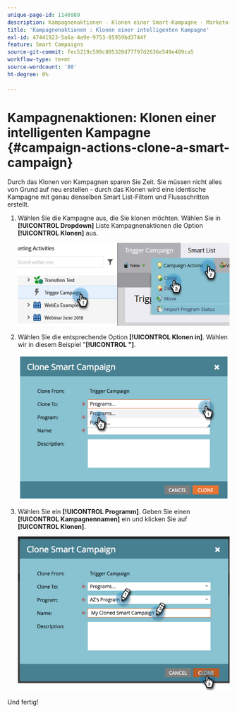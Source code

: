 ```yaml
---
unique-page-id: 1146989
description: Kampagnenaktionen - Klonen einer Smart-Kampagne - Marketo-Dokumente - Produktdokumentation
title: 'Kampagnenaktionen : Klonen einer intelligenten Kampagne'
exl-id: 47441923-5a6a-4a9e-9753-85959bd3744f
feature: Smart Campaigns
source-git-commit: fec5219c599c805328d77797d2636e549e489ca5
workflow-type: tm+mt
source-wordcount: '88'
ht-degree: 0%

---
```


# Kampagnenaktionen: Klonen einer intelligenten Kampagne {#campaign-actions-clone-a-smart-campaign}

Durch das Klonen von Kampagnen sparen Sie Zeit. Sie müssen nicht alles von Grund auf neu erstellen - durch das Klonen wird eine identische Kampagne mit genau denselben Smart List-Filtern und Flussschritten erstellt.

1. Wählen Sie die Kampagne aus, die Sie klonen möchten. Wählen Sie in **[!UICONTROL Dropdown]** Liste Kampagnenaktionen die Option **[!UICONTROL Klonen]** aus.

   ![](assets/campaign-actions-clone-a-smart-campaign-1.png)

1. Wählen Sie die entsprechende Option **[!UICONTROL Klonen in]**. Wählen wir in diesem Beispiel &quot;**[!UICONTROL &quot;]**.

   ![](assets/campaign-actions-clone-a-smart-campaign-2.png)

1. Wählen Sie ein **[!UICONTROL Programm]**. Geben Sie einen **[!UICONTROL Kampagnennamen]** ein und klicken Sie auf **[!UICONTROL Klonen]**.

   ![](assets/campaign-actions-clone-a-smart-campaign-3.png)

Und fertig!
